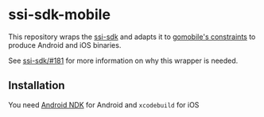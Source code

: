 # ssi-sdk-mobile

This repository wraps the [ssi-sdk](https://github.com/TBD54566975/ssi-sdk) and adapts it to [gomobile's constraints](https://pkg.go.dev/golang.org/x/mobile/cmd/gobind#hdr-Type_restrictions) to produce Android and iOS binaries.

See [ssi-sdk/#181](https://github.com/TBD54566975/ssi-sdk/issues/181) for more information on why this wrapper is needed.

## Installation

You need [Android NDK](https://developer.android.com/ndk) for Android and `xcodebuild` for iOS
